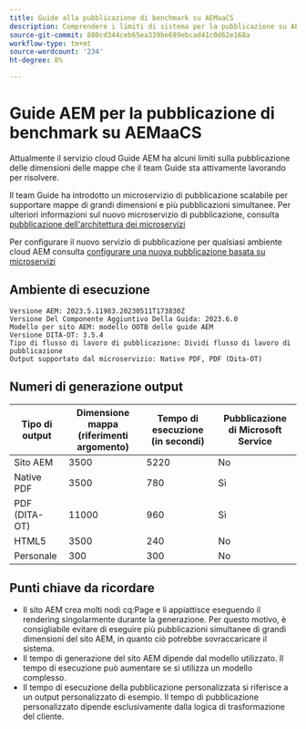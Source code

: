 ```yaml
---
title: Guide alla pubblicazione di benchmark su AEMaaCS
description: Comprendere i limiti di sistema per la pubblicazione su AEM Cloud.
source-git-commit: 880cd344ceb65ea339be699ebcad41c0d62e168a
workflow-type: tm+mt
source-wordcount: '234'
ht-degree: 8%

---
```


# Guide AEM per la pubblicazione di benchmark su AEMaaCS

Attualmente il servizio cloud Guide AEM ha alcuni limiti sulla pubblicazione delle dimensioni delle mappe che il team Guide sta attivamente lavorando per risolvere.

Il team Guide ha introdotto un microservizio di pubblicazione scalabile per supportare mappe di grandi dimensioni e più pubblicazioni simultanee. Per ulteriori informazioni sul nuovo microservizio di pubblicazione, consulta [pubblicazione dell&#39;architettura dei microservizi](publish-microservice-architecture-and-performance.md)

Per configurare il nuovo servizio di pubblicazione per qualsiasi ambiente cloud AEM consulta [configurare una nuova pubblicazione basata su microservizi](configure-microservices.md)


## Ambiente di esecuzione

    Versione AEM: 2023.5.11983.20230511T173830Z
    Versione Del Componente Aggiuntivo Della Guida: 2023.6.0
    Modello per sito AEM: modello OOTB delle guide AEM
    Versione DITA-OT: 3.5.4
    Tipo di flusso di lavoro di pubblicazione: Dividi flusso di lavoro di pubblicazione
    Output supportato dal microservizio: Native PDF, PDF (Dita-OT)

## Numeri di generazione output

| Tipo di output | Dimensione mappa (riferimenti argomento) | Tempo di esecuzione (in secondi) | Pubblicazione di Microsoft Service |
|---------------|------------------------------|----------------------------|-----------------------|
| Sito AEM | 3500 | 5220 | No |
| Native PDF | 3500 | 780 | Sì |
| PDF (DITA-OT) | 11000 | 960 | Sì |
| HTML5 | 3500 | 240 | No |
| Personale | 300 | 300 | No |

## Punti chiave da ricordare

- Il sito AEM crea molti nodi cq:Page e li appiattisce eseguendo il rendering singolarmente durante la generazione. Per questo motivo, è consigliabile evitare di eseguire più pubblicazioni simultanee di grandi dimensioni del sito AEM, in quanto ciò potrebbe sovraccaricare il sistema.
- Il tempo di generazione del sito AEM dipende dal modello utilizzato. Il tempo di esecuzione può aumentare se si utilizza un modello complesso.
- Il tempo di esecuzione della pubblicazione personalizzata si riferisce a un output personalizzato di esempio. Il tempo di pubblicazione personalizzato dipende esclusivamente dalla logica di trasformazione del cliente.
